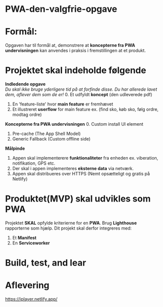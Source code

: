 # PWA-den-valgfrie-opgave

# Formål: 
Opgaven har til formål at, demonstrere at **koncepterne fra PWA undervisningen** kan anvendes i praksis i fremstillingen at et produkt.

# Projektet skal indeholde følgende
  
  **Indledende opgave**<br>
  *Du skal ikke bruge yderligere tid på at forfinde disse. Du har allerede lavet dem, aflever dem som de er!*
  0. Et udfyldt **koncept** (den udleverede pdf)
  1. En 'feature-liste' hvor **main feature** er fremhævet
  2. Et illustreret **userflow** for main feature ex. (find sko, køb sko, følg ordre, modtag ordre)
  
  **Koncepterne fra PWA undervisningen**
  0. Custom install UI element
  1. Pre-cache (The App Shell Model)
  2. Generic Fallback (Custom offline side)
  
  **Målpinde**
  1. Appen skal implementerere **funktionaliteter** fra enheden ex. viberation, notifikation, GPS etc.<br>
  2. Der skal i appen implementeres **eksterne data** via netværk.<br>
  3. Appen skal distribueres over HTTPS (Nemt opsætteligt og gratis på Netlify)
  

# Produktet(MVP) skal udvikles som PWA
Projektet **SKAL** opfylde kriterierne for en **PWA**. Brug **Lighthouse** rapporterne som hjælp.
Dit projekt skal derfor integreres med:

  1. Et **Manifest**
  2. En **Serviceworker**
  
# Build, test, and lear

# Aflevering
https://iplayer.netlify.app/